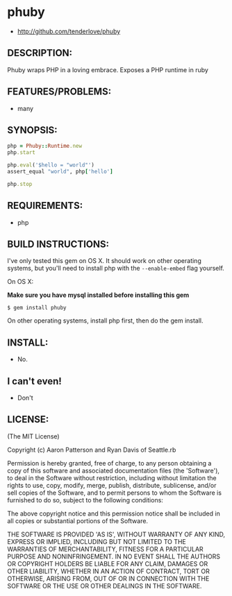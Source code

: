 # phuby

* http://github.com/tenderlove/phuby

## DESCRIPTION:

Phuby wraps PHP in a loving embrace.  Exposes a PHP runtime in ruby

## FEATURES/PROBLEMS:

* many

## SYNOPSIS:

```ruby
php = Phuby::Runtime.new
php.start

php.eval('$hello = "world"')
assert_equal "world", php['hello']

php.stop
```

## REQUIREMENTS:

* php

## BUILD INSTRUCTIONS:

I've only tested this gem on OS X.  It should work on other operating systems,
but you'll need to install php with the `--enable-embed` flag yourself.

On OS X:

**Make sure you have mysql installed before installing this gem**

```
$ gem install phuby
```

On other operating systems, install php first, then do the gem install.

## INSTALL:

* No.

## I can't even!

* Don't

## LICENSE:

(The MIT License)

Copyright (c) Aaron Patterson and Ryan Davis of Seattle.rb

Permission is hereby granted, free of charge, to any person obtaining
a copy of this software and associated documentation files (the
'Software'), to deal in the Software without restriction, including
without limitation the rights to use, copy, modify, merge, publish,
distribute, sublicense, and/or sell copies of the Software, and to
permit persons to whom the Software is furnished to do so, subject to
the following conditions:

The above copyright notice and this permission notice shall be
included in all copies or substantial portions of the Software.

THE SOFTWARE IS PROVIDED 'AS IS', WITHOUT WARRANTY OF ANY KIND,
EXPRESS OR IMPLIED, INCLUDING BUT NOT LIMITED TO THE WARRANTIES OF
MERCHANTABILITY, FITNESS FOR A PARTICULAR PURPOSE AND NONINFRINGEMENT.
IN NO EVENT SHALL THE AUTHORS OR COPYRIGHT HOLDERS BE LIABLE FOR ANY
CLAIM, DAMAGES OR OTHER LIABILITY, WHETHER IN AN ACTION OF CONTRACT,
TORT OR OTHERWISE, ARISING FROM, OUT OF OR IN CONNECTION WITH THE
SOFTWARE OR THE USE OR OTHER DEALINGS IN THE SOFTWARE.
